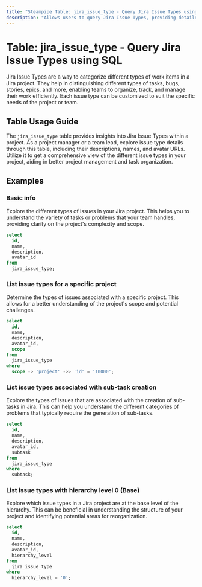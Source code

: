 ```yaml
---
title: "Steampipe Table: jira_issue_type - Query Jira Issue Types using SQL"
description: "Allows users to query Jira Issue Types, providing detailed information about issue types in a Jira project, including their name, description, and avatar URL."
---
```


# Table: jira_issue_type - Query Jira Issue Types using SQL

Jira Issue Types are a way to categorize different types of work items in a Jira project. They help in distinguishing different types of tasks, bugs, stories, epics, and more, enabling teams to organize, track, and manage their work efficiently. Each issue type can be customized to suit the specific needs of the project or team.

## Table Usage Guide

The `jira_issue_type` table provides insights into Jira Issue Types within a project. As a project manager or a team lead, explore issue type details through this table, including their descriptions, names, and avatar URLs. Utilize it to get a comprehensive view of the different issue types in your project, aiding in better project management and task organization.

## Examples

### Basic info
Explore the different types of issues in your Jira project. This helps you to understand the variety of tasks or problems that your team handles, providing clarity on the project's complexity and scope.

```sql
select
  id,
  name,
  description,
  avatar_id
from
  jira_issue_type;
```

### List issue types for a specific project
Determine the types of issues associated with a specific project. This allows for a better understanding of the project's scope and potential challenges.

```sql
select
  id,
  name,
  description,
  avatar_id,
  scope
from
  jira_issue_type
where
  scope -> 'project' ->> 'id' = '10000';
```

### List issue types associated with sub-task creation
Explore the types of issues that are associated with the creation of sub-tasks in Jira. This can help you understand the different categories of problems that typically require the generation of sub-tasks.

```sql
select
  id,
  name,
  description,
  avatar_id,
  subtask
from
  jira_issue_type
where
  subtask;
```

### List issue types with hierarchy level 0 (Base)
Explore which issue types in a Jira project are at the base level of the hierarchy. This can be beneficial in understanding the structure of your project and identifying potential areas for reorganization.

```sql
select
  id,
  name,
  description,
  avatar_id,
  hierarchy_level
from
  jira_issue_type
where
  hierarchy_level = '0';
```